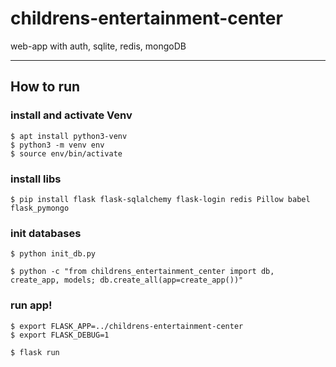 # childrens-entertainment-center
web-app with auth, sqlite, redis, mongoDB

---

## How to run

### install and activate Venv

```
$ apt install python3-venv
$ python3 -m venv env
$ source env/bin/activate
```
### install libs
```
$ pip install flask flask-sqlalchemy flask-login redis Pillow babel flask_pymongo
```

### init databases
```
$ python init_db.py

$ python -c "from childrens_entertainment_center import db, create_app, models; db.create_all(app=create_app())"
```

### run app!
```
$ export FLASK_APP=../childrens-entertainment-center
$ export FLASK_DEBUG=1

$ flask run 
```
